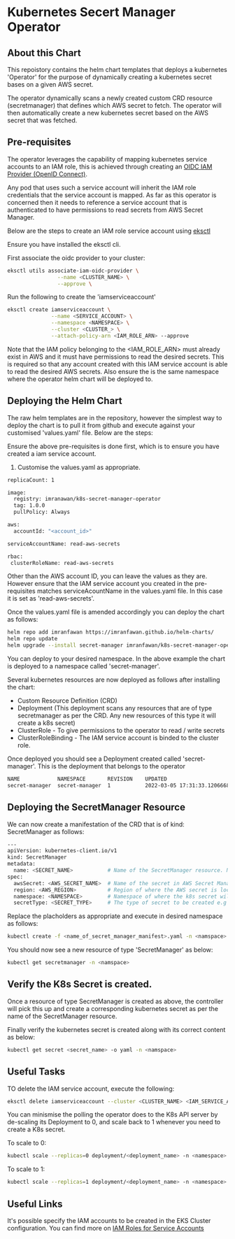 
# Kubernetes Secert Manager Operator

## About this Chart

This repoistory contains the helm chart templates that deploys a kubernetes 'Operator' for the purpose of dynamically creating a kubernetes secret bases on a given AWS secret.

The operator dynamically scans a newly created custom CRD resource (secretmanager) that defines
which AWS secret to fetch. The operator will then automatically create a new kubernetes secret based on the AWS secret that was fetched.

## Pre-requisites

The operator leverages the capability of mapping kubernetes service accounts to an IAM role, this is achieved through creating an [OIDC IAM Provider (OpenID Connect)](https://docs.aws.amazon.com/eks/latest/userguide/enable-iam-roles-for-service-accounts.html). 

Any pod that uses such a service account will inherit the IAM role credentials that the service account is mapped. As far as this operator is concerned then it needs to reference a service account that is authenticated to have permissions to read secrets from AWS Secret Manager. 

Below are the steps to create an IAM role service account using [eksctl](https://docs.aws.amazon.com/eks/latest/userguide/eksctl.html)

Ensure you have installed the eksctl cli. 

First associate the oidc provider to your cluster:

```bash
eksctl utils associate-iam-oidc-provider \
                --name <CLUSTER_NAME> \
                --approve \
```

Run the following to create the 'iamserviceaccount'

```bash
eksctl create iamserviceaccount \
              --name <SERVICE_ACCOUNT> \
              --namespace <NAMESPACE> \
              --cluster <CLUSTER_> \
              --attach-policy-arn <IAM_ROLE_ARN> --approve 
```

Note that the IAM policy belonging to the <IAM_ROLE_ARN> must already exist in AWS and it must have permissions to read the desired secrets. This is required so that any account created with this IAM service account is able to read the desired AWS secrets. Also ensure the <NAMESPACE> is the same namespace where the operator helm chart will be deployed to.


## Deploying the Helm Chart

The raw helm templates are in the repository, however the simplest way to deploy the chart is to pull it from github and execute against your customised 'values.yaml' file. Below are the steps: 

Ensure the above pre-requisites is done first, which is to ensure you have created a iam service account.

1) Customise the values.yaml as appropriate.

```bash
replicaCount: 1

image:
  registry: imranawan/k8s-secret-manager-operator
  tag: 1.0.0
  pullPolicy: Always

aws:
  accountId: "<account_id>"

serviceAccountName: read-aws-secrets

rbac:
 clusterRoleName: read-aws-secrets

```

Other than the AWS account ID, you can leave the values as they are. However ensure that the IAM service account you created in the pre-requisites matches serviceAcountName in the values.yaml file. In this case it is set as 'read-aws-secrets'.

Once the values.yaml file is amended accordingly you can deploy the chart as follows:


```bash
helm repo add imranfawan https://imranfawan.github.io/helm-charts/
helm repo update
helm upgrade --install secret-manager imranfawan/k8s-secret-manager-operator --namespace secret-manager -f values.yaml
```

You can deploy to your desired namespace. In the above example the chart is deployed to a namespace called 'secret-manager'.

Several kubernetes resources are now deployed as follows after installing the chart: 

* Custom Resource Definition (CRD)
* Deployment (This deployment scans any resources that are of type secretmanager as per the CRD. Any new resources of this type it will create a k8s secret)
* ClusterRole - To give permissions to the operator to read / write secrets
* ClusterRoleBinding - The IAM service account is binded to the cluster role.

Once deployed you should see a Deployment created called 'secret-manager'. This is the deployment that belongs to the operator

```bash
NAME          	NAMESPACE     	REVISION	UPDATED                                	STATUS  	CHART                            	APP VERSION
secret-manager	secret-manager	1       	2022-03-05 17:31:33.120666889 +0000 UTC	deployed	k8s-secret-manager-operator-1.0.0	1.0.0     
```

## Deploying the SecretManager Resource

We can now create a manifestation of the CRD that is of kind: SecretManager as follows:

```bash
---
apiVersion: kubernetes-client.io/v1
kind: SecretManager
metadata:
  name: <SECRET_NAME>           # Name of the SecretManager resource. Note, that the k8s secret created will also take this name.
spec:
  awsSecret: <AWS_SECRET_NAME>  # Name of the secret in AWS Secret Manager
  region: <AWS_REGION>          # Region of where the AWS secret is located e.g eu-west-2
  namespace: <NAMESPACE>        # Namespace of where the k8s secret will be created
  secretType: <SECRET_TYPE>     # The type of secret to be created e.g opaque or docker
```

Replace the placholders as appropriate and execute in desired namespace as follows: 

```bash
kubectl create -f <name_of_secret_manager_manifest>.yaml -n <namspace>
```

You should now see a new resource of type 'SecretManager' as below:

```bash
kubectl get secretmanager -n <namspace>
```

## Verify the K8s Secret is created.
Once a resource of type SecretManager is created as above, the controller will pick this up and create a corresponding kubernetes secret as per the name of the SecretManager resource.

Finally verify the kubernetes secret is created along with its correct content as below:

```bash
kubectl get secret <secret_name> -o yaml -n <namspace>
```

## Useful Tasks

TO delete the IAM service account, execute the following: 

```bash
eksctl delete iamserviceaccount --cluster <CLUSTER_NAME> <IAM_SERVICE_ACCOUNT_NAME>
```

You can minismise the polling the operator does to the K8s API server by de-scaling its Deployment to 0, and scale back to 1 whenever you need to create a K8s secret.

To scale to 0:

```bash
kubectl scale --replicas=0 deployment/<deployment_name> -n <namespace>
```

To scale to 1:

```bash
kubectl scale --replicas=1 deployment/<deployment_name> -n <namespace>
```


## Useful Links

It's possible specify the IAM accounts to be created in the EKS Cluster configuration. You can find more on [IAM Roles for Service Accounts](https://eksctl.io/usage/iamserviceaccounts/)
